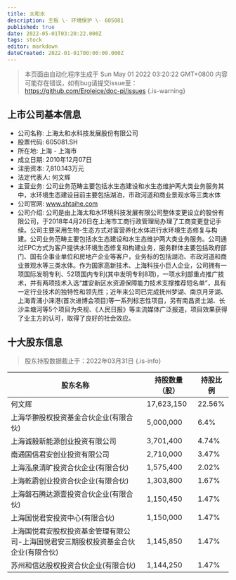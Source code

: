 ```yaml
---
title: 太和水
description: 主板 \- 环境保护 \- 605081
published: true
date: 2022-05-01T03:20:22.000Z
tags: stock
editor: markdown
dateCreated: 2022-01-01T00:00:00.000Z
---
```


> 本页面由自动化程序生成于 Sun May 01 2022 03:20:22 GMT+0800
> 内容可能存在错误，如有bug请提交issue至：https://github.com/Eroleice/doc-pi/issues
{.is-warning}

## 上市公司基本信息
- 公司名称: 上海太和水科技发展股份有限公司
- 股票代码: 605081.SH
- 所在地: 上海 - 上海市
- 成立日期: 2010年12月07日
- 注册资本: 7,810.143万元
- 法定代表人: 何文辉
- 主营业务: 公司业务范畴主要包括水生态建设和水生态维护两大类业务服务其中，水环境生态建设目前主要包括湖泊，市政河道和商业景观水等三类水体
- 公司官网: www.shtaihe.com
- 公司介绍: 公司是由上海太和水环境科技发展有限公司整体变更设立的股份有限公司，于2018年4月26日在上海市工商行政管理局办理了工商变更登记手续。公司主要采用生物-生态方式对富营养化水体进行水环境生态修复与构建。公司业务范畴主要包括水生态建设和水生态维护两大类业务服务。公司通过EPC方式为客户提供水环境生态修复和构建业务，服务群体主要包括政府部门、国有企事业单位和房地产企业等客户，业务标的包括湖泊、市政河道和商业景观水等三类水体。作为国家高新技术、上海科技小巨人企业，公司拥有一项国际发明专利、52项国内专利(其中发明专利8项)，一项水利部重点推广技术，并有两项技术入选“雄安新区水资源保障能力技术支撑推荐短名单”，具有一定行业技术的独特性和领先性；近年来公司已完成抚州梦湖、南京月牙湖、上海青浦小涞港(首次进博会项目)等一系列标志性项目，另有南昌贤士湖、长沙圭塘河等5个项目为央视、《人民日报》等主流媒体广泛报道，项目效果获得了业主方的认可，取得了良好的社会效应。


## 十大股东信息
> 股东持股数据截止于：2022年03月31日
{.is-info}

| 股东名称 | 持股数量（股） | 持股比例 |
| --- | --- | --- |
| 何文辉 | 17,623,150 | 22.56% |
| 上海华翀股权投资基金合伙企业(有限合伙) | 5,000,000 | 6.4% |
| 上海诚毅新能源创业投资有限公司 | 3,701,400 | 4.74% |
| 南通国信君安创业投资有限公司 | 2,710,000 | 3.47% |
| 上海泓泉清旷投资合伙企业(有限合伙) | 1,575,400 | 2.02% |
| 上海乾霨创业投资合伙企业(有限合伙) | 1,303,800 | 1.67% |
| 上海磐石腾达源壹投资合伙企业(有限合伙) | 1,150,450 | 1.47% |
| 上海国悦君安投资中心(有限合伙) | 1,150,000 | 1.47% |
| 上海国悦君安股权投资基金管理有限公司-上海国悦君安三期股权投资基金合伙企业(有限合伙) | 1,145,850 | 1.47% |
| 苏州和信达股权投资合伙企业(有限合伙) | 1,144,250 | 1.47% |




